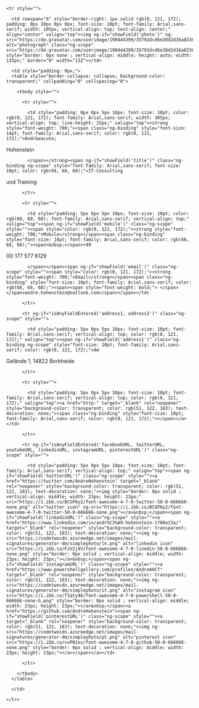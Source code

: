 <!DOCTYPE html PUBLIC "-//W3C//DTD HTML 4.01 Transitional//EN">
<html>
<head>

  <meta content="text/html; charset=ISO-8859-1" http-equiv="content-type">
  <title>Signew1</title>


</head>
<body>

<table class="ng-scope" style="border-collapse: collapse; background-color: rgb(255, 255, 255); color: rgb(68, 68, 68); font-style: normal; font-weight: 400; letter-spacing: normal; orphans: 2; text-align: start; text-indent: 0px; text-transform: none; white-space: normal; widows: 2; word-spacing: 0px; width: 410px; font-size: 10pt; font-family: Arial,sans-serif;" cellpadding="0" cellspacing="0">

  <tbody style="">

    <tr style="">

      <td rowspan="6" style="border-right: 1px solid rgb(0, 121, 172); padding: 0px 10px 0px 0px; font-size: 10pt; font-family: Arial,sans-serif; width: 105px; vertical-align: top; text-align: center;" align="center" valign="top"><img ng-if="showField('photo')" ng-src="https://de.gravatar.com/userimage/190444399/35792dcd6e38d2d16a833625836606a8.png" alt="photograph" class="ng-scope" src="https://de.gravatar.com/userimage/190444399/35792dcd6e38d2d16a833625836606a8.png" style="border: 0px none ; vertical-align: middle; height: auto; width: 132px;" border="0" width="132"></td>

      <td style="padding: 0px;">
      <table style="border-collapse: collapse; background-color: transparent;" cellpadding="0" cellspacing="0">

        <tbody style="">

          <tr style="">

            <td style="padding: 0px 0px 5px 10px; font-size: 10pt; color: rgb(0, 121, 172); font-family: Arial,sans-serif; width: 305px; vertical-align: top; line-height: 25px;" valign="top"><strong style="font-weight: 700;"><span class="ng-binding" style="font-size: 14pt; font-family: Arial,sans-serif; color: rgb(0, 121, 172);">Andr&eacute;
Hohenstein<br style="">

            </span></strong><span ng-if="showField('title')" class="ng-binding ng-scope" style="font-family: Arial,sans-serif; font-size: 10pt; color: rgb(68, 68, 68);">IT-Consulting
und Training</span></td>

          </tr>

          <tr style="">

            <td style="padding: 5px 0px 5px 10px; font-size: 10pt; color: rgb(68, 68, 68); font-family: Arial,sans-serif; vertical-align: top;" valign="top"><span ng-if="showField('mobile')" class="ng-scope" style=""><span style="color: rgb(0, 121, 172);"><strong style="font-weight: 700;">Mobile</strong></span><span class="ng-binding" style="font-size: 10pt; font-family: Arial,sans-serif; color: rgb(68, 68, 68);"><span>&nbsp;</span>+49
(0) 177 577 6129<br style="">

            </span></span><span ng-if="showField('email')" class="ng-scope" style=""><span style="color: rgb(0, 121, 172);"><strong style="font-weight: 700;">Email</strong></span><span class="ng-binding" style="font-size: 10pt; font-family: Arial,sans-serif; color: rgb(68, 68, 68);"><span><span style="font-weight: bold;"> </span></span>andre.hohenstein@outlook.com</span></span></td>

          </tr>

          <tr ng-if="isAnyFieldEntered('address1, address2')" class="ng-scope" style="">

            <td style="padding: 5px 0px 5px 10px; font-size: 10pt; font-family: Arial,sans-serif; vertical-align: top; color: rgb(0, 121, 172);" valign="top"><span ng-if="showField('address1')" class="ng-binding ng-scope" style="font-size: 10pt; font-family: Arial,sans-serif; color: rgb(0, 121, 172);">Am
Gel&auml;nde 1, 14822 Borkheide</span></td>

          </tr>

          <tr style="">

            <td style="padding: 5px 0px 5px 10px; font-size: 10pt; font-family: Arial,sans-serif; vertical-align: top; color: rgb(0, 121, 172);" valign="top"><a href="http:" target="_blank" rel="noopener" style="background-color: transparent; color: rgb(51, 122, 183); text-decoration: none;"><span class="ng-binding" style="font-size: 10pt; font-family: Arial,sans-serif; color: rgb(0, 121, 172);"></span></a></td>

          </tr>

          <tr ng-if="isAnyFieldEntered('facebookURL, twitterURL, youtubeURL, linkedinURL, instagramURL, pinterestURL')" class="ng-scope" style="">

            <td style="padding: 5px 0px 5px 10px; font-size: 10pt; font-family: Arial,sans-serif; vertical-align: top;" valign="top"><span ng-if="showField('twitterURL')" class="ng-scope" style=""><a href="https://twitter.com/AndreHohenstein" target="_blank" rel="noopener" style="background-color: transparent; color: rgb(51, 122, 183); text-decoration: none;"><img style="border: 0px solid ; vertical-align: middle; width: 23px; height: 23px;" src="https://i.ibb.co/BCGP6y2/font-awesome-4-7-0-twitter-50-0-666666-none.png" alt="twitter icon" ng-src="https://i.ibb.co/BCGP6y2/font-awesome-4-7-0-twitter-50-0-666666-none.png"></a>&nbsp;</span><span ng-if="showField('linkedinURL')" class="ng-scope" style=""><a href="https://www.linkedin.com/in/andr%C3%A9-hohenstein-1780a13a/" target="_blank" rel="noopener" style="background-color: transparent; color: rgb(51, 122, 183); text-decoration: none;"><img ng-src="https://codetwocdn.azureedge.net/images/mail-signatures/generator-dm/simplephoto/ln.png" alt="linkedin icon" src="https://i.ibb.co/FzV2j4V/font-awesome-4-7-0-linedin-50-0-666666-none.png" style="border: 0px solid ; vertical-align: middle; width: 23px; height: 23px;"></a>&nbsp;</span><span ng-if="showField('instagramURL')" class="ng-scope" style=""><a href="https://www.powershellgallery.com/profiles/AndreAHCT" target="_blank" rel="noopener" style="background-color: transparent; color: rgb(51, 122, 183); text-decoration: none;"><img ng-src="https://codetwocdn.azureedge.net/images/mail-signatures/generator-dm/simplephoto/it.png" alt="instagram icon" src="https://i.ibb.co/T1qty46/font-awesome-4-7-0-powershell-50-0-666666-none-G.png" style="border: 0px solid ; vertical-align: middle; width: 23px; height: 23px;"></a>&nbsp;</span><a href="https://github.com/AndreHohenstein"><span ng-if="showField('pinterestURL')" class="ng-scope" style=""><a target="_blank" rel="noopener" style="background-color: transparent; color: rgb(51, 122, 183); text-decoration: none;"><img ng-src="https://codetwocdn.azureedge.net/images/mail-signatures/generator-dm/simplephoto/pt.png" alt="pinterest icon" src="https://i.ibb.co/vvP01xv/font-awesome-4-7-0-github-50-0-666666-none.png" style="border: 0px solid ; vertical-align: middle; width: 23px; height: 23px;"></a></span></a></td>

          </tr>

        </tbody>
      </table>

      </td>

    </tr>

  </tbody>
</table>

</body>
</html>
